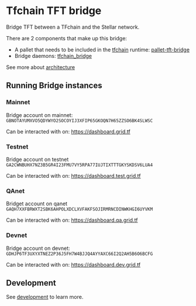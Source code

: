 # Tfchain TFT bridge

Bridge TFT between a TFchain and the Stellar network.

There are 2 components that make up this bridge:

- A pallet that needs to be included in the [tfchain](https://github.com/threefoldtech/tfchain) runtime: [pallet-tft-bridge](../substrate-node/pallets/pallet-tft-bridge)
- Bridge daemons: [tfchain_bridge](./tfchain_bridge)

See more about [architecture](./docs/architecture.md)

## Running Bridge instances

### Mainnet

Bridge account on mainnet: `GBNOTAYUMXVO5QDYWYO2SOCOYIJ3XFIP65GKOQN7H65ZZSO6BK4SLWSC`

Can be interacted with on: https://dashboard.grid.tf

### Testnet

Bridge account on testnet `GA2CWNBUHX7NZ3B5GR4I23FMU7VY5RPA77IUJTIXTTTGKYSKDSV6LUA4`

Can be interacted with on: https://dashboard.test.grid.tf

### QAnet

Bridget account on qanet `GAQH7XXFBRWXT2SBK6AHPOLXDCLXVFAKFSOJIRMRNCDINWKHGI6UYVKM`

Can be interacted with on: https://dashboard.qa.grid.tf


### Devnet

Bridge account on devnet: `GDHJP6TF3UXYXTNEZ2P36J5FH7W4BJJQ4AYYAXC66I2Q2AH5B6O6BCFG`

Can be interacted with on: https://dashboard.dev.grid.tf

## Development

See [development](./docs/readme.md) to learn more.
